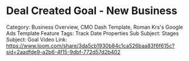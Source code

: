 # Deal Created Goal - New Business

Category: Business Overview, CMO Dash Template, Roman Krs's Google Ads Template
Feature Tags: Track Date Properties
Sub Subject: Stages
Subject: Goal
Video Link: https://www.loom.com/share/3da5cb1930b84c1ca526baa83f6f615c?sid=2aadfde9-a2b6-4f15-9dbf-772d57d2b402